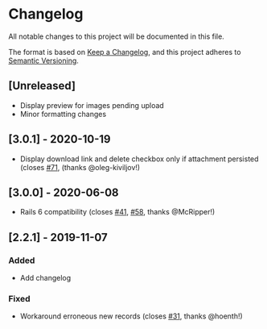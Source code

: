 # Changelog
All notable changes to this project will be documented in this file.

The format is based on [Keep a Changelog](https://keepachangelog.com/en/1.0.0/),
and this project adheres to [Semantic Versioning](https://semver.org/spec/v2.0.0.html).

## [Unreleased]
- Display preview for images pending upload
- Minor formatting changes

## [3.0.1] - 2020-10-19
- Display download link and delete checkbox only if attachment persisted (closes [#71](https://github.com/richardvenneman/trestle-active_storage/issues/71),  (thanks @oleg-kiviljov!)

## [3.0.0] - 2020-06-08
- Rails 6 compatibility (closes [#41](https://github.com/richardvenneman/trestle-active_storage/issues/41), [#58](https://github.com/richardvenneman/trestle-active_storage/issues/58), thanks @McRipper!)

## [2.2.1] - 2019-11-07
### Added
- Add changelog

### Fixed
- Workaround erroneous new records (closes [#31](https://github.com/richardvenneman/trestle-active_storage/issues/31), thanks @hoenth!)
